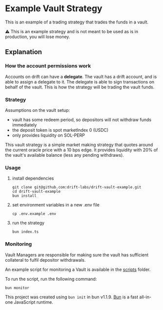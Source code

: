 # Example Vault Strategy

This is an example of a trading strategy that trades the funds in a vault.

⚠️ This is an example strategy and is not meant to be used as is in production, you will lose money.

## Explanation

### How the account permissions work

Accounts on drift can have a __delegate__. The vault has a drift account, and is able to assign a delegate to it. The delegate is able to sign transactions on behalf of the vault. This is how the strategy will be trading the vault funds.


### Strategy

Assumptions on the vault setup:
* vault has some redeem period, so depositors will not withdraw funds immediately
* the deposit token is spot marketIndex 0 (USDC)
* only provides liquidity on SOL-PERP

This vault strategy is a simple market making strategy that quotes around the current oracle price with a 10 bps edge. It provides liquidity with 20% of the vault's available balance (less any pending withdraws).

### Usage

1) install dependencies
    ```
    git clone git@github.com:drift-labs/drift-vault-example.git
    cd drift-vault-example
    bun install
    ```

2) set environment variables in a new .env file
    ```
    cp .env.example .env
    ```

3) run the strategy
    ```
    bun index.ts
    ```

### Monitoring

Vault Managers are responsible for making sure the vault has sufficient collateral to fulfil depositor withdrawals.

An example script for monitoring a Vault is available in the [scripts](../scripts) folder.

To run the script, run the following command:
```
bun monitor
```

This project was created using `bun init` in bun v1.1.9. [Bun](https://bun.sh) is a fast all-in-one JavaScript runtime.
